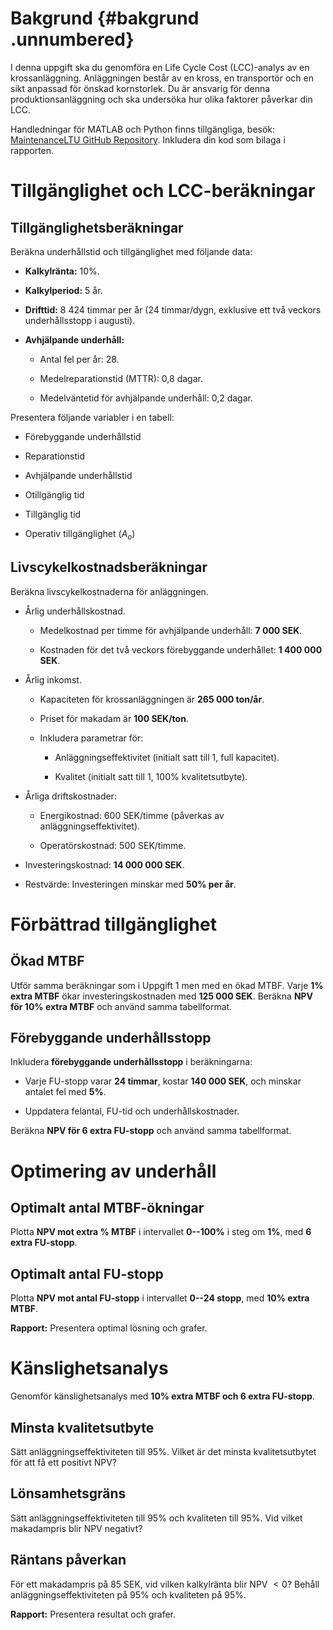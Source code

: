 Bakgrund {#bakgrund .unnumbered}
========

I denna uppgift ska du genomföra en Life Cycle Cost (LCC)-analys av en
krossanläggning. Anläggningen består av en kross, en transportör och en
sikt anpassad för önskad kornstorlek. Du är ansvarig för denna
produktionsanläggning och ska undersöka hur olika faktorer påverkar din
LCC.

Handledningar för MATLAB och Python finns tillgängliga, besök:
[MaintenanceLTU GitHub
Repository](https://github.com/MaintenanceLTU/D0002B/tree/main/Maintenance%20Cost%20and%20LCC).
Inkludera din kod som bilaga i rapporten.

Tillgänglighet och LCC-beräkningar
==================================

Tillgänglighetsberäkningar
--------------------------

Beräkna underhållstid och tillgänglighet med följande data:

-   **Kalkylränta:** 10%.

-   **Kalkylperiod:** 5 år.

-   **Drifttid:** 8 424 timmar per år (24 timmar/dygn, exklusive ett två
    veckors underhållsstopp i augusti).

-   **Avhjälpande underhåll:**

    -   Antal fel per år: 28.

    -   Medelreparationstid (MTTR): 0,8 dagar.

    -   Medelväntetid för avhjälpande underhåll: 0,2 dagar.

Presentera följande variabler i en tabell:

-   Förebyggande underhållstid

-   Reparationstid

-   Avhjälpande underhållstid

-   Otillgänglig tid

-   Tillgänglig tid

-   Operativ tillgänglighet ($A_o$)

Livscykelkostnadsberäkningar
----------------------------

Beräkna livscykelkostnaderna för anläggningen.

-   Årlig underhållskostnad.

    -   Medelkostnad per timme för avhjälpande underhåll: **7 000 SEK**.

    -   Kostnaden för det två veckors förebyggande underhållet: **1 400
        000 SEK**.

-   Årlig inkomst.

    -   Kapaciteten för krossanläggningen är **265 000 ton/år**.

    -   Priset för makadam är **100 SEK/ton**.

    -   Inkludera parametrar för:

        -   Anläggningseffektivitet (initialt satt till 1, full
            kapacitet).

        -   Kvalitet (initialt satt till 1, 100% kvalitetsutbyte).

-   Årliga driftskostnader:

    -   Energikostnad: 600 SEK/timme (påverkas av
        anläggningseffektivitet).

    -   Operatörskostnad: 500 SEK/timme.

-   Investeringskostnad: **14 000 000 SEK**.

-   Restvärde: Investeringen minskar med **50% per år**.

Förbättrad tillgänglighet
=========================

Ökad MTBF
---------

Utför samma beräkningar som i Uppgift 1 men med en ökad MTBF. Varje **1%
extra MTBF** ökar investeringskostnaden med **125 000 SEK**. Beräkna
**NPV för 10% extra MTBF** och använd samma tabellformat.

Förebyggande underhållsstopp
----------------------------

Inkludera **förebyggande underhållsstopp** i beräkningarna:

-   Varje FU-stopp varar **24 timmar**, kostar **140 000 SEK**, och
    minskar antalet fel med **5%**.

-   Uppdatera felantal, FU-tid och underhållskostnader.

Beräkna **NPV för 6 extra FU-stopp** och använd samma tabellformat.

Optimering av underhåll
=======================

Optimalt antal MTBF-ökningar
----------------------------

Plotta **NPV mot extra % MTBF** i intervallet **0--100%** i steg om
**1%**, med **6 extra FU-stopp**.

Optimalt antal FU-stopp
-----------------------

Plotta **NPV mot antal FU-stopp** i intervallet **0--24 stopp**, med
**10% extra MTBF**.

**Rapport:** Presentera optimal lösning och grafer.

Känslighetsanalys
=================

Genomför känslighetsanalys med **10% extra MTBF och 6 extra FU-stopp**.

Minsta kvalitetsutbyte
----------------------

Sätt anläggningseffektiviteten till 95%. Vilket är det minsta
kvalitetsutbytet för att få ett positivt NPV?

Lönsamhetsgräns
---------------

Sätt anläggningseffektiviteten till 95% och kvaliteten till 95%. Vid
vilket makadampris blir NPV negativt?

Räntans påverkan
----------------

För ett makadampris på 85 SEK, vid vilken kalkylränta blir NPV $<0$?
Behåll anläggningseffektiviteten på 95% och kvaliteten på 95%.

**Rapport:** Presentera resultat och grafer.
